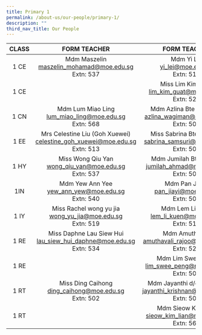 ```yaml
---
title: Primary 1
permalink: /about-us/our-people/primary-1/
description: ""
third_nav_title: Our People
---
```

| CLASS |                                  FORM TEACHER                                  |                              FORM TEACHER                              |
|:-----:|:------------------------------------------------------------------------------:|:----------------------------------------------------------------------:|
|  1 CE |            Mdm Maszelin<br>maszelin_mohamad@moe.edu.sg<br>Extn: 537            |              Mdm Yi Lei<br>yi_lei@moe.edu.sg<br>Extn: 510              |
|  1 CE |                                                                                |        Miss Lim Kim Guat<br>lim_kim_guat@moe.edu.sg<br>Extn: 527       |
|  1 CN |           Mdm Lum Miao Ling<br>lum_miao_ling@moe.edu.sg<br>Extn: 568           |    Mdm Azlina Bte Wagiman<br>azlina_wagiman@moe.edu.sg<br>Extn: 501    |
|  1 EE | Mrs Celestine Liu (Goh Xuewei)<br>celestine_goh_xuewei@moe.edu.sg<br>Extn: 513 |   Miss Sabrina Bte Samsuri<br>sabrina_samsuri@moe.edu.sg<br>Extn: 505  |
|  1 HY |            Miss Wong Qiu Yan<br>wong_qiu_yan@moe.edu.sg<br>Extn: 537           |     Mdm Jumilah Bte Ahmad<br>jumilah_ahmad@moe.edu.sg<br>Extn: 504     |
|  1IN  |             Mdm Yew Ann Yee<br>yew_ann_yew@moe.edu.sg<br>Extn: 540             |           Mdm Pan Jia Yi<br>pan_jiayi@moe.edu.sg<br>Extn: 506          |
|  1 IY |         Miss Rachel wong yu jia<br>wong_yu_jia@moe.edu.sg<br>Extn: 519         |         Mdm Lem Li Kuen<br>lem_li_kuen@moe.edu.sg<br>Extn: 518         |
|  1 RE |     Miss Daphne Lau Siew Hui<br>lau_siew_hui_daphne@moe.edu.sg<br>Extn: 534    |       Mdm Amuthavali<br>amuthavali_rajoo@moe.edu.sg<br>Extn: 520       |
|  1 RE |                                                                                |       Mdm Lim Swee Peng<br>lim_swee_peng@moe.edu.sg<br>Extn: 502       |
|  1 RT |            Miss Ding Caihong<br>ding_caihong@moe.edu.sg<br>Extn: 502           | Mdm Jayanthi d/o Krishnan<br>jayanthi_krishnan@moe.edu.sg<br>Extn: 507 |
|  1 RT |                                                                                |      Mdm Sieow Kim Lian<br>sieow_kim_lian@moe.edu.sg<br>Extn: 564      |